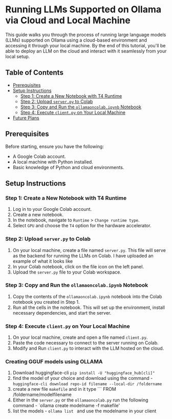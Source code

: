 # Running LLMs Supported on Ollama via Cloud and Local Machine

This guide walks you through the process of running large language models (LLMs) supported on Ollama using a cloud-based environment and accessing it through your local machine. By the end of this tutorial, you'll be able to deploy an LLM on the cloud and interact with it seamlessly from your local setup.

## Table of Contents
- [Prerequisites](#prerequisites)
- [Setup Instructions](#setup-instructions)
  - [Step 1: Create a New Notebook with T4 Runtime](#step-1-create-a-new-notebook-with-t4-runtime)
  - [Step 2: Upload `server.py` to Colab](#step-2-upload-serverpy-to-colab)
  - [Step 3: Copy and Run the `ollamaoncolab.ipynb` Notebook](#step-3-copy-and-run-the-ollamaoncolabipynb-notebook)
  - [Step 4: Execute `client.py` on Your Local Machine](#step-4-execute-clientpy-on-your-local-machine)
- [Future Plans](#future-plans)


## Prerequisites

Before starting, ensure you have the following:
- A Google Colab account.
- A local machine with Python installed.
- Basic knowledge of Python and cloud environments.

## Setup Instructions

### Step 1: Create a New Notebook with T4 Runtime
1. Log in to your Google Colab account.
2. Create a new notebook.
3. In the notebook, navigate to `Runtime` > `Change runtime type`.
4. Select `GPU` and choose the `T4` option for the hardware accelerator.

### Step 2: Upload `server.py` to Colab
1. On your local machine, create a file named `server.py`. This file will serve as the backend for running the LLMs on Colab. I have uploaded an example of what it looks like
2. In your Colab notebook, click on the file icon on the left panel.
3. Upload the `server.py` file to your Colab workspace.

### Step 3: Copy and Run the `ollamaoncolab.ipynb` Notebook
1. Copy the contents of the `ollamaoncolab.ipynb` notebook into the Colab notebook you created in Step 1.
2. Run all the cells in the notebook. This will set up the environment, install necessary dependencies, and start the server.

### Step 4: Execute `client.py` on Your Local Machine
1. On your local machine, create and open a file named `client.py`.
2. Paste the code necessary to connect to the server running on Colab.
3. Modify and Run `client.py` to interact with the LLM hosted on the cloud.

### Creating GGUF models using OLLAMA

1. Download huggingface-cli ```pip install -U "huggingface_hub[cli]"```
2. find the model of your choice and download using the command - ``` huggingface-cli download repo-id filename --local-dir /foldername ```
3. create a new file `makefile` and in it type ``` FROM /foldername/modelfilename
4. Either in the `server.py` or the `ollamaoncolab.py` run the following command - `ollama create modelname -f makefile'
5. list the models - `ollama list ` and use the modelname in your client


